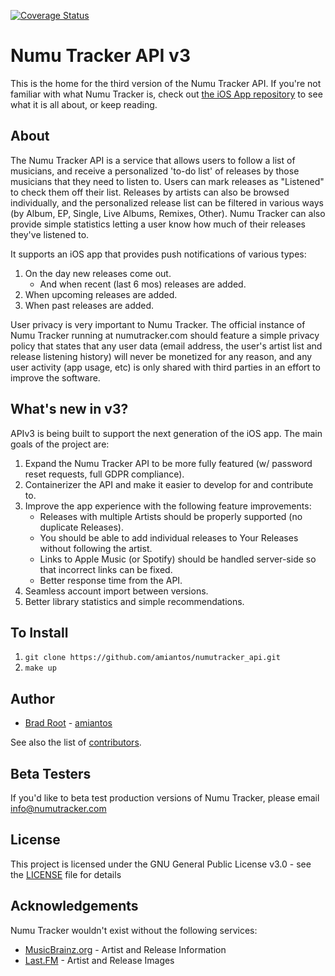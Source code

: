 [![Coverage Status](https://coveralls.io/repos/github/amiantos/numutracker_api/badge.svg?branch=master)](https://coveralls.io/github/amiantos/numutracker_api?branch=master)

# Numu Tracker API v3

This is the home for the third version of the Numu Tracker API. If you're not familiar with what Numu Tracker is, check out [the iOS App repository](https://www.github.com/amiantos/numutracker_ios) to see what it is all about, or keep reading.

## About

The Numu Tracker API is a service that allows users to follow a list of musicians, and receive a personalized 'to-do list' of releases by those musicians that they need to listen to. Users can mark releases as "Listened" to check them off their list. Releases by artists can also be browsed individually, and the personalized release list can be filtered in various ways (by Album, EP, Single, Live Albums, Remixes, Other). Numu Tracker can also provide simple statistics letting a user know how much of their releases they've listened to.

It supports an iOS app that provides push notifications of various types:
1. On the day new releases come out.
    - And when recent (last 6 mos) releases are added.
2. When upcoming releases are added.
3. When past releases are added.

User privacy is very important to Numu Tracker. The official instance of Numu Tracker running at numutracker.com should feature a simple privacy policy that states that any user data (email address, the user's artist list and release listening history) will never be monetized for any reason, and any user activity (app usage, etc) is only shared with third parties in an effort to improve the software.

## What's new in v3?

APIv3 is being built to support the next generation of the iOS app. The main goals of the project are:

1. Expand the Numu Tracker API to be more fully featured (w/ password reset requests, full GDPR compliance).
2. Containerizer the API and make it easier to develop for and contribute to.
3. Improve the app experience with the following feature improvements:
    - Releases with multiple Artists should be properly supported (no duplicate Releases).
    - You should be able to add individual releases to Your Releases without following the artist.
    - Links to Apple Music (or Spotify) should be handled server-side so that incorrect links can be fixed.
    - Better response time from the API.
4. Seamless account import between versions.
5. Better library statistics and simple recommendations.

## To Install
1. `git clone https://github.com/amiantos/numutracker_api.git`
3. `make up`

## Author

* [Brad Root](https://bradroot.me) - [amiantos](https://github.com/amiantos)

See also the list of [contributors](https://github.com/amiantos/numutracker_api/contributors).

## Beta Testers

If you'd like to beta test production versions of Numu Tracker, please email info@numutracker.com

## License

This project is licensed under the GNU General Public License v3.0 - see the [LICENSE](LICENSE) file for details

## Acknowledgements
Numu Tracker wouldn't exist without the following services:
- [MusicBrainz.org](http://www.musicbrainz.org) - Artist and Release Information
- [Last.FM](http://www.last.fm) - Artist and Release Images
